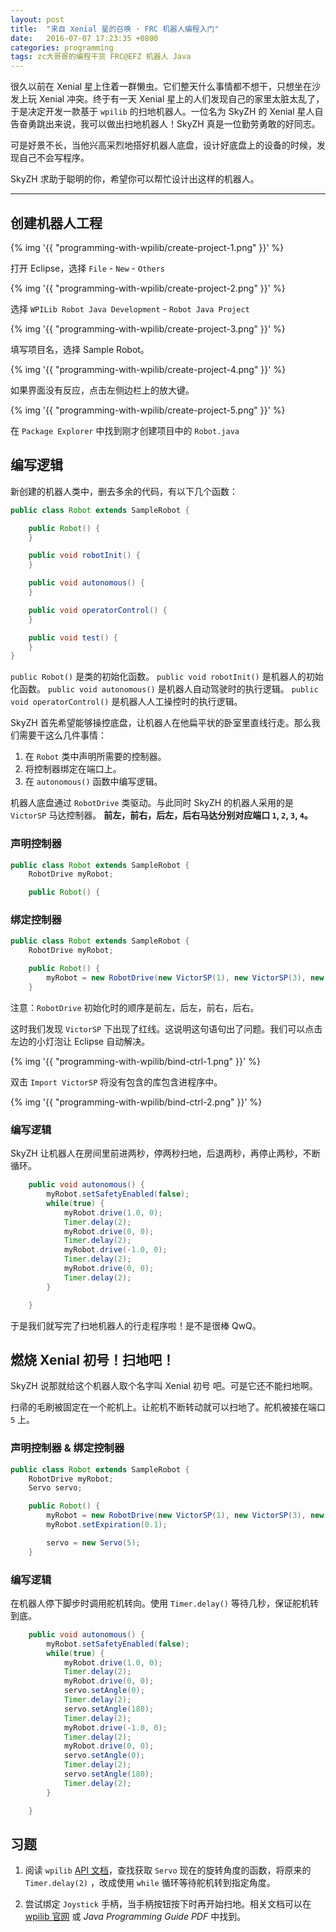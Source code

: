 ```yaml
---
layout: post
title:  "来自 Xenial 星的召唤 · FRC 机器人编程入门"
date:   2016-07-07 17:23:35 +0800
categories: programming
tags: zc大哥哥的编程干货 FRC@EFZ 机器人 Java
---
```


很久以前在 Xenial 星上住着一群懒虫。它们整天什么事情都不想干，只想坐在沙发上玩 Xenial 冲突。终于有一天 Xenial 星上的人们发现自己的家里太脏太乱了，于是决定开发一款基于 `wpilib` 的扫地机器人。一位名为 SkyZH 的 Xenial 星人自告奋勇跳出来说，我可以做出扫地机器人！SkyZH 真是一位勤劳勇敢的好同志。

可是好景不长，当他兴高采烈地搭好机器人底盘，设计好底盘上的设备的时候，发现自己不会写程序。

SkyZH 求助于聪明的你，希望你可以帮忙设计出这样的机器人。

----

## 创建机器人工程

{% img '{{ "programming-with-wpilib/create-project-1.png" }}' %}

打开 Eclipse，选择 `File` - `New` - `Others`

{% img '{{ "programming-with-wpilib/create-project-2.png" }}' %}

选择 `WPILib Robot Java Development` - `Robot Java Project`

{% img '{{ "programming-with-wpilib/create-project-3.png" }}' %}

填写项目名，选择 Sample Robot。

{% img '{{ "programming-with-wpilib/create-project-4.png" }}' %}

如果界面没有反应，点击左侧边栏上的放大键。

{% img '{{ "programming-with-wpilib/create-project-5.png" }}' %}

在 `Package Explorer` 中找到刚才创建项目中的 `Robot.java`

## 编写逻辑

新创建的机器人类中，删去多余的代码，有以下几个函数：

```java
public class Robot extends SampleRobot {

    public Robot() {
    }

    public void robotInit() {
    }

    public void autonomous() {
    }

    public void operatorControl() {
    }

    public void test() {
    }
}
```

`public Robot()` 是类的初始化函数。
`public void robotInit()` 是机器人的初始化函数。
`public void autonomous()` 是机器人自动驾驶时的执行逻辑。
`public void operatorControl()` 是机器人人工操控时的执行逻辑。

SkyZH 首先希望能够操控底盘，让机器人在他扁平状的卧室里直线行走。那么我们需要干这么几件事情：

1. 在 `Robot` 类中声明所需要的控制器。
2. 将控制器绑定在端口上。
3. 在 `autonomous()` 函数中编写逻辑。

机器人底盘通过 `RobotDrive` 类驱动。与此同时 SkyZH 的机器人采用的是 `VictorSP` 马达控制器。
**前左，前右，后左，后右马达分别对应端口 `1`, `2`, `3`, `4`。**

### 声明控制器

```java
public class Robot extends SampleRobot {
    RobotDrive myRobot;

    public Robot() {

```

### 绑定控制器

```java
public class Robot extends SampleRobot {
    RobotDrive myRobot;

    public Robot() {
        myRobot = new RobotDrive(new VictorSP(1), new VictorSP(3), new VictorSP(2), new VictorSP(4));
    }

```

注意：`RobotDrive` 初始化时的顺序是前左，后左，前右，后右。

这时我们发现 `VictorSP` 下出现了红线。这说明这句语句出了问题。我们可以点击左边的小灯泡让 Eclipse 自动解决。

{% img '{{ "programming-with-wpilib/bind-ctrl-1.png" }}' %}

双击 `Import VictorSP` 将没有包含的库包含进程序中。

{% img '{{ "programming-with-wpilib/bind-ctrl-2.png" }}' %}

### 编写逻辑

SkyZH 让机器人在房间里前进两秒，停两秒扫地，后退两秒，再停止两秒，不断循环。

```java
    public void autonomous() {
        myRobot.setSafetyEnabled(false);
        while(true) {
            myRobot.drive(1.0, 0);
            Timer.delay(2);
            myRobot.drive(0, 0);
            Timer.delay(2);
            myRobot.drive(-1.0, 0);
            Timer.delay(2);
            myRobot.drive(0, 0);
            Timer.delay(2);  
        }

    }

```

于是我们就写完了扫地机器人的行走程序啦！是不是很棒 QwQ。

## 燃烧 Xenial 初号！扫地吧！

SkyZH 说那就给这个机器人取个名字叫 Xenial 初号 吧。可是它还不能扫地啊。

扫帚的毛刷被固定在一个舵机上。让舵机不断转动就可以扫地了。舵机被接在端口 `5` 上。

### 声明控制器 & 绑定控制器

```java
public class Robot extends SampleRobot {
    RobotDrive myRobot;
    Servo servo;

    public Robot() {
        myRobot = new RobotDrive(new VictorSP(1), new VictorSP(3), new VictorSP(2), new VictorSP(4));
        myRobot.setExpiration(0.1);

        servo = new Servo(5);
    }

```

### 编写逻辑

在机器人停下脚步时调用舵机转向。使用 `Timer.delay()` 等待几秒，保证舵机转到底。

```java
    public void autonomous() {
        myRobot.setSafetyEnabled(false);
        while(true) {
            myRobot.drive(1.0, 0);
            Timer.delay(2);
            myRobot.drive(0, 0);
            servo.setAngle(0);
            Timer.delay(2);
            servo.setAngle(180);
            Timer.delay(2);
            myRobot.drive(-1.0, 0);
            Timer.delay(2);
            myRobot.drive(0, 0);
            servo.setAngle(0);
            Timer.delay(2);
            servo.setAngle(180);
            Timer.delay(2);
        }

    }

```

## 习题

1. 阅读 `wpilib` [API 文档](http://first.wpi.edu/FRC/roborio/release/docs/java/)，查找获取 `Servo` 现在的旋转角度的函数，将原来的 `Timer.delay(2)` ，改成使用 `while` 循环等待舵机转到指定角度。

2. 尝试绑定 `Joystick` 手柄，当手柄按钮按下时再开始扫地。相关文档可以在 [wpilib 官网](http://wpilib.screenstepslive.com/s/4485/m/13809/l/241881-joysticks) 或 *Java Programming Guide PDF* 中找到。
